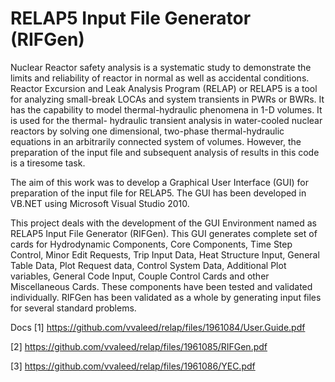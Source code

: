 # RELAP5 Input File Generator (RIFGen)
Nuclear Reactor safety analysis is a systematic study to demonstrate the limits and reliability of reactor in normal as well as accidental conditions. Reactor Excursion and Leak Analysis Program (RELAP) or RELAP5 is a tool for analyzing small-break LOCAs and system transients in PWRs or BWRs. It has the capability to model thermal-hydraulic phenomena in 1-D volumes. It is used for the thermal- hydraulic transient analysis in water-cooled nuclear reactors by solving one dimensional, two-phase thermal-hydraulic equations in an arbitrarily connected system of volumes. However, the preparation of the input file and subsequent analysis of results in this code is a tiresome task.

The aim of this work was to develop a Graphical User Interface (GUI) for preparation of the input file for RELAP5. The GUI has been developed in VB.NET using Microsoft Visual Studio 2010.

This project deals with the development of the GUI Environment named as RELAP5 Input File Generator (RIFGen). This GUI generates complete set of cards for Hydrodynamic Components, Core Components, Time Step Control, Minor Edit Requests, Trip Input Data, Heat Structure Input, General Table Data, Plot Request data, Control System Data, Additional Plot variables, General Code Input, Couple Control Cards and other Miscellaneous Cards. These components have been tested and validated individually. RIFGen has been validated as a whole by generating input files for several standard problems.


Docs
 [1] https://github.com/vvaleed/relap/files/1961084/User.Guide.pdf
 
 [2] https://github.com/vvaleed/relap/files/1961085/RIFGen.pdf
 
 [3] https://github.com/vvaleed/relap/files/1961086/YEC.pdf
